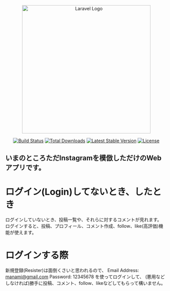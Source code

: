 <p align="center"><a href="https://laravel.com" target="_blank"><img src="https://raw.githubusercontent.com/laravel/art/master/logo-lockup/5%20SVG/2%20CMYK/1%20Full%20Color/laravel-logolockup-cmyk-red.svg" width="400" alt="Laravel Logo"></a></p>

<p align="center">
<a href="https://travis-ci.org/laravel/framework"><img src="https://travis-ci.org/laravel/framework.svg" alt="Build Status"></a>
<a href="https://packagist.org/packages/laravel/framework"><img src="https://img.shields.io/packagist/dt/laravel/framework" alt="Total Downloads"></a>
<a href="https://packagist.org/packages/laravel/framework"><img src="https://img.shields.io/packagist/v/laravel/framework" alt="Latest Stable Version"></a>
<a href="https://packagist.org/packages/laravel/framework"><img src="https://img.shields.io/packagist/l/laravel/framework" alt="License"></a>
</p>

## いまのところただInstagramを模倣しただけのWebアプリです。

# ログイン(Login)してないとき、したとき

ログインしていないとき、投稿一覧や、それらに対するコメントが見れます。
ログインすると、投稿、プロフィール、コメント作成、follow、like(高評価)機能が使えます。

# ログインする際

新規登録(Resister)は面倒くさいと思われるので、
Email Address: manami@gmail.com
Password: 12345678
を使ってログインして、
(悪用などしなければ)勝手に投稿、コメント、follow、likeなどしてもらって構いません。
